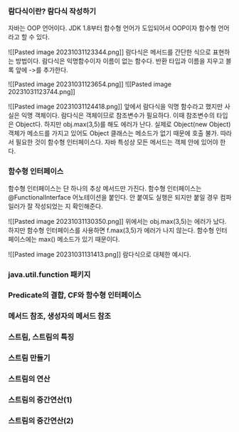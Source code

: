 ### 람다식이란? 람다식 작성하기
자바는 OOP 언어이다. 
JDK 1.8부터 함수형 언어가 도입되어서 OOP이자 함수형 언어라고 할 수 있다.

![[Pasted image 20231031123344.png]]
람다식은 메서드를 간단한 식으로 표현하는 방법이다. 
람다식은 익명함수이자 이름이 없는 함수다. 
반환 타입과 이름을 지우고 블록 앞에 ->를 추가한다. 

![[Pasted image 20231031123654.png]]
![[Pasted image 20231031123744.png]]

![[Pasted image 20231031124418.png]]
앞에서 람다식을 익명 함수라고 했지만 사실은 익명 객체이다. 
람다식은 객체이므로 참조변수가 필요하다. 이때 참조변수의 타입은 Object다. 
하지만 obj.max(3,5)를 해도 에러가 난다. 
실제로 Object(new Object) 객체가 메소드를 가지고 있어도 Object 클래스는 메소드가 없기 때문에 호출 불가.
따라서 필요한 것이 함수형 인터페이스다. 
자바 특성상 모든 메서드는 객체 안에 있어야 한다. 

### 함수형 인터페이스
함수형 인터페이스는 단 하나의 추상 메서드만 가진다.
함수형 인터페이스는 @FunctionalInterface 어노테이션을 붙인다.
안 붙여도 실행은 되지만 붙일 경우 컴파일러가 잘 작성되었는 지 확인해준다.

![[Pasted image 20231031130350.png]]
위에서는 obj.max(3,5)는 에러가 났다. 하지만 함수형 인터페이스를 사용하면 f.max(3,5)가 에러가 나지 않는다. 함수형 인터페이스에는 max() 메소드가 있기 때문이다. 

![[Pasted image 20231031131413.png]]
람다식으로 대체한 예시다.

### java.util.function 패키지
### Predicate의 결합, CF와 함수형 인터페이스
### 메서드 참조, 생성자의 메서드 참조


### 스트림, 스트림의 특징



### 스트림 만들기




### 스트림의 연산
### 스트림의 중간연산(1)
### 스트림의 중간연산(2)